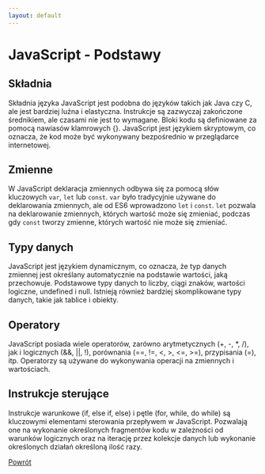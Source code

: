 ```yaml
---
layout: default
---
```


# JavaScript - Podstawy

## Składnia
Składnia języka JavaScript jest podobna do języków takich jak Java czy C, ale jest bardziej luźna i elastyczna. Instrukcje są zazwyczaj zakończone średnikiem, ale czasami nie jest to wymagane. Bloki kodu są definiowane za pomocą nawiasów klamrowych {}. JavaScript jest językiem skryptowym, co oznacza, że ​​kod może być wykonywany bezpośrednio w przeglądarce internetowej.

## Zmienne
W JavaScript deklaracja zmiennych odbywa się za pomocą słów kluczowych `var`, `let` lub `const`. `var` było tradycyjnie używane do deklarowania zmiennych, ale od ES6 wprowadzono `let` i `const`. `let` pozwala na deklarowanie zmiennych, których wartość może się zmieniać, podczas gdy `const` tworzy zmienne, których wartość nie może się zmieniać.

## Typy danych
JavaScript jest językiem dynamicznym, co oznacza, że typ danych zmiennej jest określany automatycznie na podstawie wartości, jaką przechowuje. Podstawowe typy danych to liczby, ciągi znaków, wartości logiczne, undefined i null. Istnieją również bardziej skomplikowane typy danych, takie jak tablice i obiekty.

## Operatory
JavaScript posiada wiele operatorów, zarówno arytmetycznych (+, -, *, /), jak i logicznych (&&, ||, !), porównania (==, !=, <, >, <=, >=), przypisania (=), itp. Operatorzy są używane do wykonywania operacji na zmiennych i wartościach.

## Instrukcje sterujące
Instrukcje warunkowe (if, else if, else) i pętle (for, while, do while) są kluczowymi elementami sterowania przepływem w JavaScript. Pozwalają one na wykonanie określonych fragmentów kodu w zależności od warunków logicznych oraz na iterację przez kolekcje danych lub wykonanie określonych działań określoną ilość razy.

[Powrót](../)
